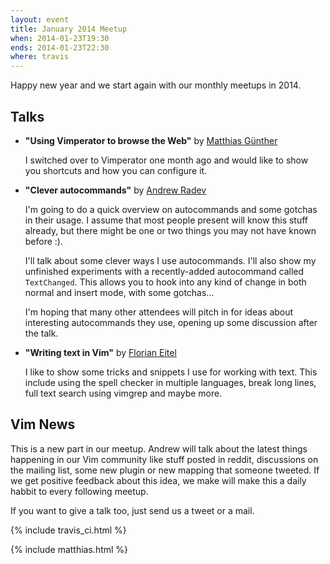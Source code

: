 ```yaml
---
layout: event
title: January 2014 Meetup
when: 2014-01-23T19:30
ends: 2014-01-23T22:30
where: travis
---
```

Happy new year and we start again with our monthly meetups in 2014.

## Talks


* **"Using Vimperator to browse the Web"** by [Matthias Günther](https://twitter.com/wikimatze)

    I switched over to Vimperator one month ago and would like to show you shortcuts and how you can configure it.
* **"Clever autocommands"** by [Andrew Radev](https://twitter.com/andrewradev)

    I'm going to do a quick overview on autocommands and some gotchas in their usage. I assume that most people present will know this stuff already, but there might be one or two things you may not have known before :).

    I'll talk about some clever ways I use autocommands. I'll also show my unfinished experiments with a recently-added autocommand called `TextChanged`. This allows you to hook into any kind of change in both normal and insert mode, with some gotchas...

    I'm hoping that many other attendees will pitch in for ideas about interesting autocommands they use, opening up some discussion after the talk.
* **"Writing text in Vim"** by [Florian Eitel](http://feitel.indeedgeek.de/)

    I like to show some tricks and snippets I use for working with text. This include using the spell checker in multiple languages, break long lines, full text search using vimgrep and maybe more.


## Vim News

This is a new part in our meetup. Andrew will talk about the latest things happening in our Vim community like stuff posted in reddit, discussions on the mailing list, some new plugin or new mapping that someone tweeted. If we get positive feedback about this idea, we make will make this a daily habbit to every following meetup.


If you want to give a talk too, just send us a tweet or a mail.

{% include travis_ci.html %}

{% include matthias.html %}


